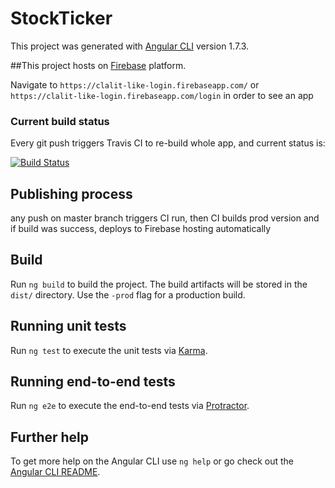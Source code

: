 # StockTicker

This project was generated with [Angular CLI](https://github.com/angular/angular-cli) version 1.7.3.

##This project hosts on [Firebase](https://clalit-like-login.firebaseapp.com/login) platform.

Navigate to `https://clalit-like-login.firebaseapp.com/` 
or
 `https://clalit-like-login.firebaseapp.com/login` in order to see an app
### Current build status 
Every git push triggers Travis CI to re-build whole app, and current status is:

[![Build Status](https://travis-ci.org/dlevkov/Arkia-clalit-like-login.svg?branch=master)](https://travis-ci.org/dlevkov/Arkia-clalit-like-login)

## Publishing process
any push on master branch triggers CI run, then CI builds prod version and if build was success, deploys to Firebase hosting automatically

## Build

Run `ng build` to build the project. The build artifacts will be stored in the `dist/` directory. Use the `-prod` flag for a production build.

## Running unit tests

Run `ng test` to execute the unit tests via [Karma](https://karma-runner.github.io).

## Running end-to-end tests

Run `ng e2e` to execute the end-to-end tests via [Protractor](http://www.protractortest.org/).

## Further help

To get more help on the Angular CLI use `ng help` or go check out the [Angular CLI README](https://github.com/angular/angular-cli/blob/master/README.md).
